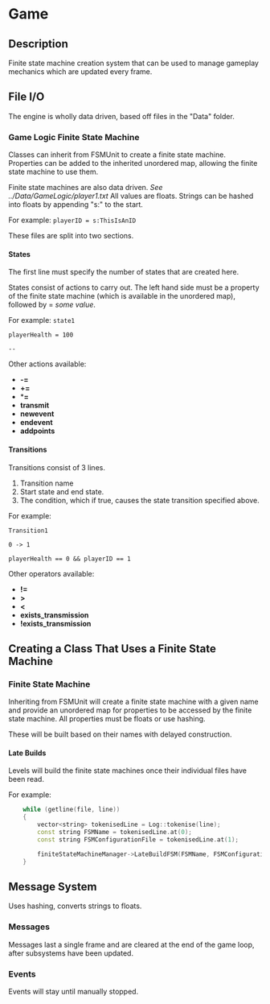 # Game

## Description
Finite state machine creation system that can be used to manage gameplay mechanics which are updated every frame.



## File I/O
The engine is wholly data driven, based off files in the "Data" folder. 

### Game Logic Finite State Machine
Classes can inherit from FSMUnit to create a finite state machine. Properties can be added to the inherited unordered map, allowing the finite state machine to use them.

Finite state machines are also data driven. *See ../Data/GameLogic/player1.txt*
All values are floats. Strings can be hashed into floats by appending "s:" to the start.

For example:
`playerID = s:ThisIsAnID`


These files are split into two sections.

#### States
The first line must specify the number of states that are created here.

States consist of actions to carry out. The left hand side must be a property of the finite state machine (which is available in the unordered map), 
followed by = *some value*.

For example:
`state1`

`playerHealth = 100`

`--`

Other actions available:
* **-=**
* **+=**
* ***=**
* **transmit**
* **newevent**
* **endevent**
* **addpoints**

#### Transitions
Transitions consist of 3 lines.

1. Transition name
2. Start state and end state.
3. The condition, which if true, causes the state transition specified above.

For example:

`Transition1`

`0 -> 1`

`playerHealth == 0 && playerID == 1`

Other operators available:
* **!=**
* **>**
* **<**
* **exists_transmission**
* **!exists_transmission**



## Creating a Class That Uses a Finite State Machine

### Finite State Machine
Inheriting from FSMUnit will create a finite state machine with a given name and provide an unordered map for properties to be accessed by the finite state machine.
All properties must be floats or use hashing.

These will be built based on their names with delayed construction.

#### Late Builds
Levels will build the finite state machines once their individual files have been read. 

For example:
```cpp
	while (getline(file, line))
	{
		vector<string> tokenisedLine = Log::tokenise(line);
		const string FSMName = tokenisedLine.at(0);
		const string FSMConfigurationFile = tokenisedLine.at(1);

		finiteStateMachineManager->LateBuildFSM(FSMName, FSMConfigurationFile);
	}
```



## Message System
Uses hashing, converts strings to floats.

### Messages
Messages last a single frame and are cleared at the end of the game loop, after subsystems have been updated.

### Events
Events will stay until manually stopped. 


